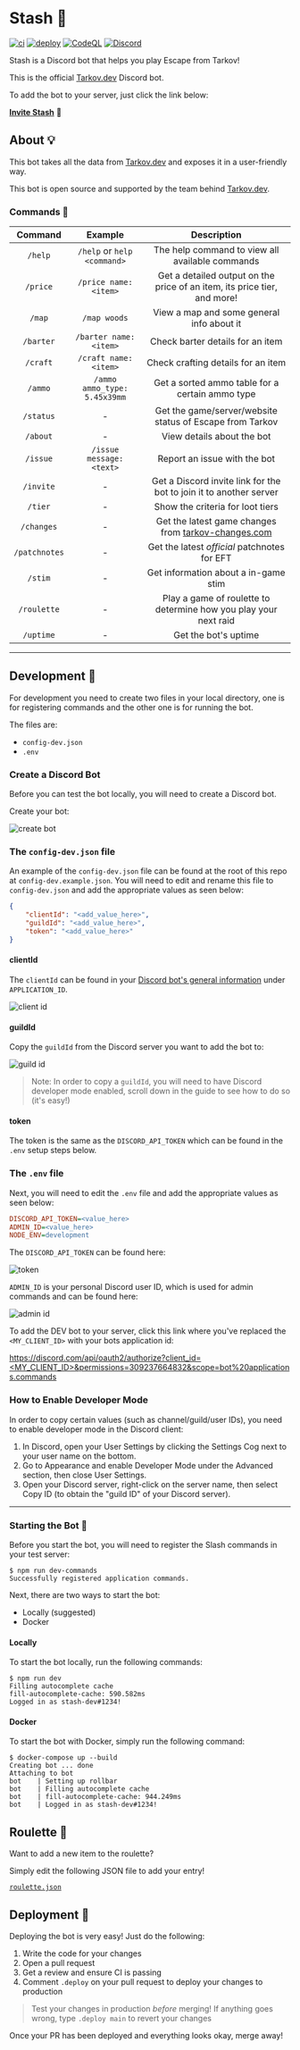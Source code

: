 # Stash 🤖

[![ci](https://github.com/the-hideout/stash/actions/workflows/ci.yml/badge.svg)](https://github.com/the-hideout/stash/actions/workflows/ci.yml) [![deploy](https://github.com/the-hideout/stash/actions/workflows/deploy.yml/badge.svg)](https://github.com/the-hideout/stash/actions/workflows/deploy.yml) [![CodeQL](https://github.com/the-hideout/stash/actions/workflows/codeql-analysis.yml/badge.svg)](https://github.com/the-hideout/stash/actions/workflows/codeql-analysis.yml) [![Discord](https://img.shields.io/discord/956236955815907388?color=7388DA&label=Discord)](https://discord.gg/XPAsKGHSzH)

Stash is a Discord bot that helps you play Escape from Tarkov!

This is the official [Tarkov.dev](https://tarkov.dev) Discord bot.

To add the bot to your server, just click the link below:

**[Invite Stash](https://discord.com/api/oauth2/authorize?client_id=955521336904667227&permissions=309237664832&scope=bot%20applications.commands)** 🔗

## About 💡

This bot takes all the data from [Tarkov.dev](https://tarkov.dev) and exposes it in a user-friendly way.

This bot is open source and supported by the team behind [Tarkov.dev](https://tarkov.dev).

### Commands 💬

|  Command  |  Example   |  Description   |
|    :----:   |     :----:    |        :----:       |
| `/help`      | `/help` or `help <command>`         | The help command to view all available commands |
| `/price` | `/price name: <item>`  | Get a detailed output on the price of an item, its price tier, and more! |
| `/map` | `/map woods` | View a map and some general info about it |
| `/barter` | `/barter name: <item>` | Check barter details for an item |
| `/craft` | `/craft name: <item>` | Check crafting details for an item |
| `/ammo` | `/ammo ammo_type: 5.45x39mm` | Get a sorted ammo table for a certain ammo type |
| `/status` | - | Get the game/server/website status of Escape from Tarkov |
| `/about` | - | View details about the bot |
| `/issue` | `/issue message: <text>` | Report an issue with the bot |
| `/invite` | - | Get a Discord invite link for the bot to join it to another server |
| `/tier` | - | Show the criteria for loot tiers |
| `/changes` | - | Get the latest game changes from [tarkov-changes.com](https://tarkov-changes.com) |
| `/patchnotes` | - | Get the latest *official* patchnotes for EFT |
| `/stim` | - | Get information about a in-game stim |
| `/roulette` | - | Play a game of roulette to determine how you play your next raid |
| `/uptime` | - | Get the bot's uptime |

---

## Development 🔨

For development you need to create two files in your local directory, one is for registering commands and the other one is for running the bot.

The files are:

- `config-dev.json`
- `.env`

### Create a Discord Bot

Before you can test the bot locally, you will need to create a Discord bot.

Create your bot:

![create bot](./assets/1-new-app.png)

### The `config-dev.json` file

An example of the `config-dev.json` file can be found at the root of this repo at `config-dev.example.json`. You will need to edit and rename this file to `config-dev.json` and add the appropriate values as seen below:

```json
{
    "clientId": "<add_value_here>",
    "guildId": "<add_value_here>",
    "token": "<add_value_here>"
}
```

#### clientId

The `clientId` can be found in your [Discord bot's general information](https://discord.com/developers/applications) under `APPLICATION_ID`.

![client id](./assets/2-copy-app-id.png)

#### guildId

Copy the `guildId` from the Discord server you want to add the bot to:

![guild id](./assets/3-copy-id.png)

> Note: In order to copy a `guildId`, you will need to have Discord developer mode enabled, scroll down in the guide to see how to do so (it's easy!)

#### token

The token is the same as the `DISCORD_API_TOKEN` which can be found in the `.env` setup steps below.

### The `.env` file

Next, you will need to edit the `.env` file and add the appropriate values as seen below:

```ini
DISCORD_API_TOKEN=<value_here>
ADMIN_ID=<value_here>
NODE_ENV=development
```

The `DISCORD_API_TOKEN` can be found here:

![token](./assets/4-bot-token.png)

`ADMIN_ID` is your personal Discord user ID, which is used for admin commands and can be found here:

![admin id](./assets/admin-id.jpg)

To add the DEV bot to your server, click this link where you've replaced the `<MY_CLIENT_ID>` with your bots application id:

[https://discord.com/api/oauth2/authorize?client_id=<MY_CLIENT_ID>&permissions=309237664832&scope=bot%20applications.commands](https://discord.com/api/oauth2/authorize?client_id=MY_CLIENT_ID&permissions=309237664832&scope=bot%20applications.commands)

### How to Enable Developer Mode

In order to copy certain values (such as channel/guild/user IDs), you need to enable developer mode in the Discord client:

1. In Discord, open your User Settings by clicking the Settings Cog next to your user name on the bottom.
2. Go to Appearance and enable Developer Mode under the Advanced section, then close User Settings.
3. Open your Discord server, right-click on the server name, then select Copy ID (to obtain the "guild ID" of your Discord server).

---

### Starting the Bot 🚀

Before you start the bot, you will need to register the Slash commands in your test server:

```console
$ npm run dev-commands
Successfully registered application commands.
```

Next, there are two ways to start the bot:

- Locally (suggested)
- Docker

#### Locally

To start the bot locally, run the following commands:

```console
$ npm run dev
Filling autocomplete cache
fill-autocomplete-cache: 590.582ms
Logged in as stash-dev#1234!
```

#### Docker

To start the bot with Docker, simply run the following command:

```console
$ docker-compose up --build
Creating bot ... done
Attaching to bot
bot    | Setting up rollbar
bot    | Filling autocomplete cache
bot    | fill-autocomplete-cache: 944.249ms
bot    | Logged in as stash-dev#1234!
```

## Roulette 🎲

Want to add a new item to the roulette?

Simply edit the following JSON file to add your entry!

[`roulette.json`](data/roulette.json)

## Deployment 🚀

Deploying the bot is very easy! Just do the following:

1. Write the code for your changes
2. Open a pull request
3. Get a review and ensure CI is passing
4. Comment `.deploy` on your pull request to deploy your changes to production

> Test your changes in production *before* merging! If anything goes wrong, type `.deploy main` to revert your changes

Once your PR has been deployed and everything looks okay, merge away!
